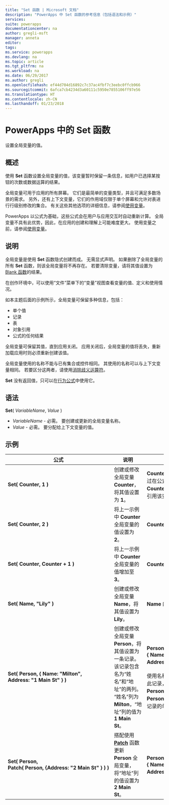 ```yaml
---
title: "Set 函数 | Microsoft 文档"
description: "PowerApps 中 Set 函数的参考信息（包括语法和示例）"
services: 
suite: powerapps
documentationcenter: na
author: gregli-msft
manager: anneta
editor: 
tags: 
ms.service: powerapps
ms.devlang: na
ms.topic: article
ms.tgt_pltfrm: na
ms.workload: na
ms.date: 06/29/2017
ms.author: gregli
ms.openlocfilehash: ef44d704d16892c7c37ac4fbf7c3eebc0ffcb966
ms.sourcegitcommit: 6afca7cb4234d3a60111c5950e7855106ff97e56
ms.translationtype: HT
ms.contentlocale: zh-CN
ms.lasthandoff: 01/23/2018
---
```

# <a name="set-function-in-powerapps"></a>PowerApps 中的 Set 函数
设置全局变量的值。

## <a name="overview"></a>概述
使用 **Set** 函数设置全局变量的值，该变量暂时保留一条信息，如用户已选择某按钮的次数或数据运算的结果。  

全局变量可用于应用的所有屏幕。  它们是最简单的变量类型，并且可满足多数场景的需求。  另外，还有上下文变量，它们的作用域仅限于单个屏幕和允许对表进行行级别修改的集合。  有关这些其他选项的详细信息，请参阅[使用变量](../working-with-variables.md)。

PowerApps 以公式为基础，这些公式会在用户与应用交互时自动重新计算。  全局变量不具有此优势，因此，在应用的创建和理解上可能难度更大。  使用变量之前，请参阅[使用变量](../working-with-variables.md)。

## <a name="description"></a>说明
全局变量是使用 **Set** 函数隐式创建而成。  无需显式声明。  如果删除了全局变量的所有 **Set** 函数，则该全局变量将不再存在。  若要清除变量，请将其值设置为 [Blank 函数](function-isblank-isempty.md)的结果。

在创作环境中，可以使用“文件”菜单下的“变量”视图查看变量的值、定义和使用情况。

如本主题后面的示例所示，全局变量可保留多种信息，包括：

* 单个值
* 记录
* 表
* 对象引用
* 公式的任何结果

全局变量可保留其值，直到应用关闭。  应用关闭后，全局变量的值将丢失，重新加载应用时则必须重新创建该值。

全局变量使用的名称不能与已有集合或控件相同。  其使用的名称可以与上下文变量相同。  若要区分这两者，请使用[消除歧义运算符](operators.md#disambiguation-operator)。

**Set** 没有返回值，只可以在[行为公式](../working-with-formulas-in-depth.md)中使用它。

## <a name="syntax"></a>语法
**Set**( *VariableName*, *Value* )

* *VariableName* - 必需。  要创建或更新的全局变量名称。
* *Value* - 必需。  要分配给上下文变量的值。

## <a name="examples"></a>示例
| 公式 | 说明 | 结果 |
| --- | --- | --- |
| **Set(&nbsp;Counter,&nbsp;1&nbsp;)** |创建或修改全局变量 **Counter**，将其值设置为 **1**。 |**Counter** 的值为 **1**。 可通过在公式中使用名称 **Counter** 来在任意屏幕上引用该变量。 |
| **Set(&nbsp;Counter,&nbsp;2&nbsp;)** |将上一示例中 **Counter** 全局变量的值设置为 **2**。 |**Counter** 的值为 **2**。 |
| **Set(&nbsp;Counter,&nbsp;Counter + 1&nbsp;)** |将上一示例中 **Counter** 全局变量的值增加至 **3**。 |**Counter** 的值为 **3**。 |
| **Set(&nbsp;Name,&nbsp;"Lily" )** |创建或修改全局变量 **Name**，将其值设置为 **Lily**。 |**Name** 的值为 **Lily**。 |
| **Set(&nbsp;Person,&nbsp;{&nbsp;Name:&nbsp;"Milton", Address:&nbsp;"1&nbsp;Main&nbsp;St"&nbsp;} )** |创建或修改全局变量 **Person**，将其值设置为一条记录。 该记录包含名为“姓名”和“地址”的两列。 “姓名”列为 **Milton**，“地址”列的值为 **1 Main St**。 |**Person** 的值为记录 **{&nbsp;Name:&nbsp;"Milton", Address:&nbsp;"1&nbsp;Main&nbsp;St"&nbsp;}**。<br><br>使用名称 **Person** 整体引用此记录，或使用 **Person.Name** 或 **Person.Address** 引用此记录的单个列。 |
| **Set(&nbsp;Person, Patch(&nbsp;Person,&nbsp;{Address:&nbsp;"2&nbsp;Main&nbsp;St"&nbsp;}&nbsp;)&nbsp;)** |搭配使用 **[Patch](function-patch.md)** 函数更新 **Person** 全局变量，将“地址”列的值设置为 **2 Main St**。 |**Person** 现在的值为记录 **{&nbsp;Name:&nbsp;"Milton", Address:&nbsp;"2&nbsp;Main&nbsp;St"&nbsp;}**。 |

